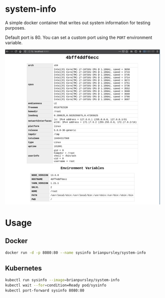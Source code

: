# system-info

A simple docker container that writes out system information for testing purposes.

Default port is 80.  You can set a custom port using the `PORT` environment variable.

![Screenshot](https://raw.githubusercontent.com/brianpursley/system-info/master/screenshot.png)

# Usage

## Docker

```bash
docker run -d -p 8080:80 --name sysinfo brianpursley/system-info
```

## Kubernetes

```bash 
kubectl run sysinfo --image=brianpursley/system-info
kubectl wait --for=condition=Ready pod/sysinfo
kubectl port-forward sysinfo 8080:80
```
